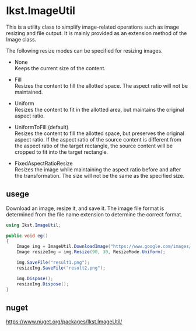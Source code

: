 # Ikst.ImageUtil
This is a utility class to simplify image-related operations such as image resizing and file output.
It is mainly provided as an extension method of the Image class.

The following resize modes can be specified for resizing images.

- None  
Keeps the current size of the content.

- Fill  
Resizes the content to fill the allotted space. The aspect ratio will not be maintained.

- Uniform   
Resizes the content to fit in the allotted area, but maintains the original aspect ratio.

- UniformToFill (default)  
Resizes the content to fill the allotted space, but preserves the original aspect ratio. If the aspect ratio of the source content is different from the aspect ratio of the target rectangle, the source content will be cropped to fit into the target rectangle.

- FixedAspectRatioResize  
Resizes the image while maintaining the aspect ratio before and after the transformation.
The size will not be the same as the specified size.


## usege
Download an image, resize it, and save it.
The image file format is determined from the file name extension to determine the correct format.

```C#
using Ikst.ImageUtil;

public void eg()
{
    Image img = ImageUtil.DownloadImage("https://www.google.com/images/branding/googlelogo/1x/googlelogo_color_272x92dp.png").Result;
    Image resizeImg = img.Resize(90, 30, ResizeMode.Uniform);

    img.SaveFile("result1.png");
    resizeImg.SaveFile("result2.png");

    img.Dispose();
    resizeImg.Dispose();
}
```

## nuget
https://www.nuget.org/packages/Ikst.ImageUtil/
